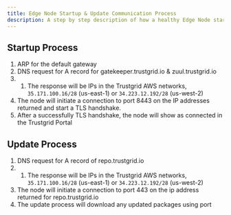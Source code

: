 ```yaml
---
title: Edge Node Startup & Update Communication Process
description: A step by step description of how a healthy Edge Node starts up and connects to the Trustgrid system.
---
```


## Startup Process

1. ARP for the default gateway
1. DNS request for A record for gatekeeper.trustgrid.io & zuul.trustgrid.io
1. 1. The response will be IPs in the Trustgrid AWS networks, `35.171.100.16/28` (us-east-1) or `34.223.12.192/28` (us-west-2)
1. The node will initiate a connection to port 8443 on the IP addresses returned and start a TLS handshake.
1. After a successfully TLS handshake, the node will show as connected in the Trustgrid Portal

## Update Process

1. DNS request for A record of repo.trustgrid.io
1. 1. The response will be IPs in the Trustgrid AWS networks, `35.171.100.16/28` (us-east-1) or `34.223.12.192/28` (us-west-2)
1. The node will initiate a connection to port 443 on the ip address returned for repo.trustgrid.io
1. The update process will download any updated packages using port
